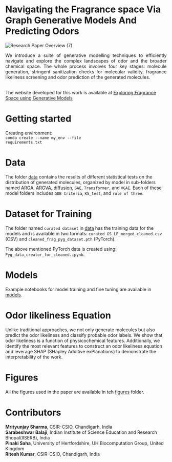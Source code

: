 # Navigating the Fragrance space Via Graph Generative Models And Predicting Odors
![Research Paper Overview (7)](https://github.com/user-attachments/assets/daf1ae2d-228d-4223-951f-0176de78d419)
<div align="justify"> We introduce a suite of generative modelling techniques to efficiently navigate and explore the complex landscapes of odor and the broader chemical space. The whole process involves four key stages: molecule generation, stringent sanitization checks for molecular validity, fragrance likeliness screening and odor prediction of the generated molecules. </div>

<br> The website developed for this work is available at [Exploring Fragrance Space using Generative Models](https://kumars8494.github.io/Exploring_Fragrance_Space_with_Generative_model/)</br>

# Getting started
Creating environment:
<br><code>conda create --name my_env --file requirements.txt</code></br>

# Data
The folder [data](https://github.com/CSIO-FPIL/generative-odor/tree/main/data) contains the results of different statistical tests on the distribution of generated molecules, organized by model in sub-folders named [ARGA](https://github.com/CSIO-FPIL/generative-odor/tree/main/data/ARGA), [ARGVA](https://github.com/CSIO-FPIL/generative-odor/tree/main/data/ARGVA), [diffusion](https://github.com/CSIO-FPIL/generative-odor/tree/main/data/Diffusion), <code>GAE</code>, <code>Transformer</code>, and <code>VGAE</code>. Each of these model folders includes <code>GDB Criteria</code>, <code>KS_test</code>, and <code>rule of three</code>.

# Dataset for Training
The folder named <code>curated dataset</code> in [data](https://github.com/CSIO-FPIL/generative-odor/tree/main/data) has the training data for the models and is available in two formats: <code>curated_GS_LF_merged_cleaned.csv</code> (CSV) and <code>cleaned_frag_pyg_dataset.pth</code> (PyTorch).

The above mentioned PyTorch data is created using: <code>Pyg_data_creator_for_cleaned.ipynb</code>.

# Models
Example notebooks for model training and fine tuning are available in [models](https://github.com/CSIO-FPIL/generative-odor/tree/main/models).

# Odor likeliness Equation
Unlike traditional approaches, we not only generate molecules but also predict the odor likeliness and classify probable odor labels. We show that odor likeliness is a function of physicochemical features. Additionally, we identify the most relevant features to construct an odor likeliness equation and leverage SHAP (SHapley Additive exPlanations) to demonstrate the interpretability of the work. 

# Figures
All the figures used in the paper are available in teh [figures](https://github.com/CSIO-FPIL/generative-odor/tree/main/figures) folder. 

# Contributors
**Mrityunjay Sharma**, CSIR-CSIO, Chandigarh, India                
**Sarabeshwar Balaji**, Indian Institute of Science Education and Research Bhopal(IISERB), India <br>
**Pinaki Saha**, University of Hertfordshire, UH Biocomputation Group, United Kingdom <br>
**Ritesh Kumar**, CSIR-CSIO, Chandigarh, India

